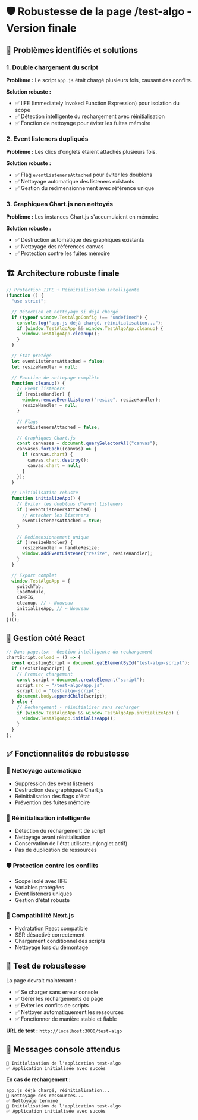 # 🛡️ Robustesse de la page /test-algo - Version finale

## 🎯 **Problèmes identifiés et solutions**

### 1. **Double chargement du script**

**Problème :** Le script `app.js` était chargé plusieurs fois, causant des conflits.

**Solution robuste :**

- ✅ IIFE (Immediately Invoked Function Expression) pour isolation du scope
- ✅ Détection intelligente du rechargement avec réinitialisation
- ✅ Fonction de nettoyage pour éviter les fuites mémoire

### 2. **Event listeners dupliqués**

**Problème :** Les clics d'onglets étaient attachés plusieurs fois.

**Solution robuste :**

- ✅ Flag `eventListenersAttached` pour éviter les doublons
- ✅ Nettoyage automatique des listeners existants
- ✅ Gestion du redimensionnement avec référence unique

### 3. **Graphiques Chart.js non nettoyés**

**Problème :** Les instances Chart.js s'accumulaient en mémoire.

**Solution robuste :**

- ✅ Destruction automatique des graphiques existants
- ✅ Nettoyage des références canvas
- ✅ Protection contre les fuites mémoire

## 🏗️ **Architecture robuste finale**

```javascript
// Protection IIFE + Réinitialisation intelligente
(function () {
  "use strict";

  // Détection et nettoyage si déjà chargé
  if (typeof window.TestAlgoConfig !== "undefined") {
    console.log("app.js déjà chargé, réinitialisation...");
    if (window.TestAlgoApp && window.TestAlgoApp.cleanup) {
      window.TestAlgoApp.cleanup();
    }
  }

  // État protégé
  let eventListenersAttached = false;
  let resizeHandler = null;

  // Fonction de nettoyage complète
  function cleanup() {
    // Event listeners
    if (resizeHandler) {
      window.removeEventListener("resize", resizeHandler);
      resizeHandler = null;
    }

    // Flags
    eventListenersAttached = false;

    // Graphiques Chart.js
    const canvases = document.querySelectorAll("canvas");
    canvases.forEach((canvas) => {
      if (canvas.chart) {
        canvas.chart.destroy();
        canvas.chart = null;
      }
    });
  }

  // Initialisation robuste
  function initializeApp() {
    // Éviter les doublons d'event listeners
    if (!eventListenersAttached) {
      // Attacher les listeners
      eventListenersAttached = true;
    }

    // Redimensionnement unique
    if (!resizeHandler) {
      resizeHandler = handleResize;
      window.addEventListener("resize", resizeHandler);
    }
  }

  // Export complet
  window.TestAlgoApp = {
    switchTab,
    loadModule,
    CONFIG,
    cleanup, // ← Nouveau
    initializeApp, // ← Nouveau
  };
})();
```

## 🔄 **Gestion côté React**

```typescript
// Dans page.tsx - Gestion intelligente du rechargement
chartScript.onload = () => {
  const existingScript = document.getElementById("test-algo-script");
  if (!existingScript) {
    // Premier chargement
    const script = document.createElement("script");
    script.src = "/test-algo/app.js";
    script.id = "test-algo-script";
    document.body.appendChild(script);
  } else {
    // Rechargement - réinitialiser sans recharger
    if (window.TestAlgoApp && window.TestAlgoApp.initializeApp) {
      window.TestAlgoApp.initializeApp();
    }
  }
};
```

## ✅ **Fonctionnalités de robustesse**

### 🧹 **Nettoyage automatique**

- Suppression des event listeners
- Destruction des graphiques Chart.js
- Réinitialisation des flags d'état
- Prévention des fuites mémoire

### 🔄 **Réinitialisation intelligente**

- Détection du rechargement de script
- Nettoyage avant réinitialisation
- Conservation de l'état utilisateur (onglet actif)
- Pas de duplication de ressources

### 🛡️ **Protection contre les conflits**

- Scope isolé avec IIFE
- Variables protégées
- Event listeners uniques
- Gestion d'état robuste

### 📱 **Compatibilité Next.js**

- Hydratation React compatible
- SSR désactivé correctement
- Chargement conditionnel des scripts
- Nettoyage lors du démontage

## 🚀 **Test de robustesse**

La page devrait maintenant :

- ✅ Se charger sans erreur console
- ✅ Gérer les rechargements de page
- ✅ Éviter les conflits de scripts
- ✅ Nettoyer automatiquement les ressources
- ✅ Fonctionner de manière stable et fiable

**URL de test :** `http://localhost:3000/test-algo`

## 🎯 **Messages console attendus**

```
🚀 Initialisation de l'application test-algo
✅ Application initialisée avec succès
```

**En cas de rechargement :**

```
app.js déjà chargé, réinitialisation...
🧹 Nettoyage des ressources...
✅ Nettoyage terminé
🚀 Initialisation de l'application test-algo
✅ Application initialisée avec succès
```
